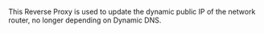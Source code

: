 This Reverse Proxy is used to update the dynamic public IP of the network router, no longer depending on Dynamic DNS.
